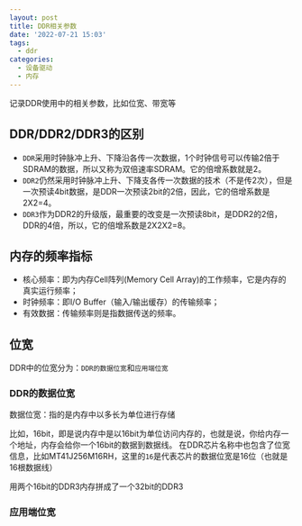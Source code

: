 ```yaml
---
layout: post
title: DDR相关参数
date: '2022-07-21 15:03'
tags:
  - ddr
categories:
  - 设备驱动
  - 内存
---
```


记录DDR使用中的相关参数，比如位宽、带宽等

<!--more-->

## DDR/DDR2/DDR3的区别

- `DDR`采用时钟脉冲上升、下降沿各传一次数据，1个时钟信号可以传输2倍于SDRAM的数据，所以又称为双倍速率SDRAM。它的倍增系数就是2。
- `DDR2`仍然采用时钟脉冲上升、下降支各传一次数据的技术（不是传2次），但是一次预读4bit数据，是DDR一次预读2bit的2倍，因此，它的倍增系数是2X2=4。
- `DDR3`作为DDR2的升级版，最重要的改变是一次预读8bit，是DDR2的2倍，DDR的4倍，所以，它的倍增系数是2X2X2=8。


## 内存的频率指标

- 核心频率：即为内存Cell阵列(Memory Cell Array)的工作频率，它是内存的真实运行频率；
- 时钟频率：即I/O Buffer（输入/输出缓存）的传输频率；
- 有效数据：传输频率则是指数据传送的频率。


## 位宽

DDR中的位宽分为：`DDR的数据位宽`和`应用端位宽`

### DDR的数据位宽

数据位宽：指的是内存中以多长为单位进行存储

比如，16bit，即是说内存中是以16bit为单位访问内存的，也就是说，你给内存一个地址，内存会给你一个16bit的数据到数据线。
在DDR芯片名称中也包含了位宽信息，比如MT41J256M16RH，这里的`16`是代表芯片的数据位宽是16位（也就是16根数据线）

用两个16bit的DDR3内存拼成了一个32bit的DDR3


### 应用端位宽
